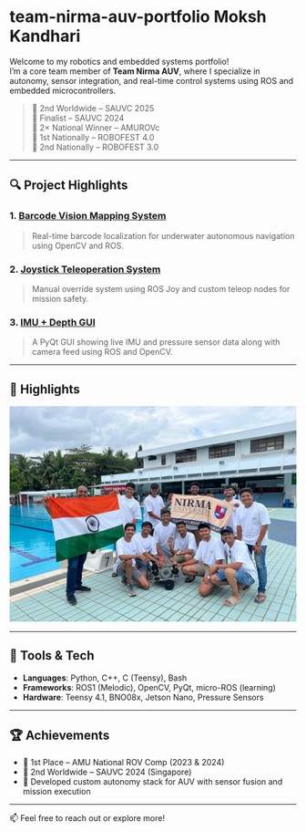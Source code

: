 # team-nirma-auv-portfolio Moksh Kandhari

Welcome to my robotics and embedded systems portfolio!  
I’m a core team member of **Team Nirma AUV**, where I specialize in autonomy, sensor integration, and real-time control systems using ROS and embedded microcontrollers.

> 🥈 2nd Worldwide – SAUVC 2025  
> 🏅 Finalist – SAUVC 2024  
> 🥇 2× National Winner – AMUROVc  
> 🥇 1st Nationally – ROBOFEST 4.0  
> 🥈 2nd Nationally – ROBOFEST 3.0  



---

## 🔍 Project Highlights

### 1. [Barcode Vision Mapping System](projects/barcode-vision-system/overview.md)
> Real-time barcode localization for underwater autonomous navigation using OpenCV and ROS.

### 2. [Joystick Teleoperation System](projects/joystick-teleop-control/overview.md)
> Manual override system using ROS Joy and custom teleop nodes for mission safety.

### 3. [IMU + Depth GUI](projects/imu-depth-gui/overview.md)
> A PyQt GUI showing live IMU and pressure sensor data along with camera feed using ROS and OpenCV.

---

## 📸 Highlights
![Team](assets/team-photo.jpg)

---

## 🧠 Tools & Tech
- **Languages**: Python, C++, C (Teensy), Bash
- **Frameworks**: ROS1 (Melodic), OpenCV, PyQt, micro-ROS (learning)
- **Hardware**: Teensy 4.1, BNO08x, Jetson Nano, Pressure Sensors

---

## 🏆 Achievements
- 🥇 1st Place – AMU National ROV Comp (2023 & 2024)
- 🥈 2nd Worldwide – SAUVC 2024 (Singapore)
- 🧪 Developed custom autonomy stack for AUV with sensor fusion and mission execution

---

📫 Feel free to reach out or explore more!

